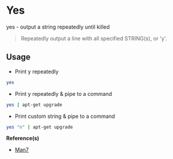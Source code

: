 # Yes

yes - output a string repeatedly until killed

> Repeatedly output a line with all specified STRING(s), or 'y'.

## Usage

- Print y repeatedly

```bash
yes
```

- Print y repeatedly & pipe to a command

```bash
yes | apt-get upgrade
```

- Print custom string & pipe to a command

```bash
yes "n" | apt-get upgrade
```

**Reference(s)**

- [Man7](https://man7.org/linux/man-pages/man1/yes.1.html)
